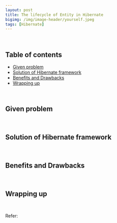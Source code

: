 ```yaml
---
layout: post
title: The lifecycle of Entity in Hibernate
bigimg: /img/image-header/yourself.jpeg
tags: [Hibernate]
---
```





<br>

## Table of contents
- [Given problem](#given-problem)
- [Solution of Hibernate framework](#solution-of-hibernate-framework)
- [Benefits and Drawbacks](#benefits-and-drawbacks)
- [Wrapping up](#wrapping-up)


<br>

## Given problem






<br>

## Solution of Hibernate framework






<br>

## Benefits and Drawbacks





<br>

## Wrapping up




<br>

Refer:

[]()

[]()

[]()

[]()